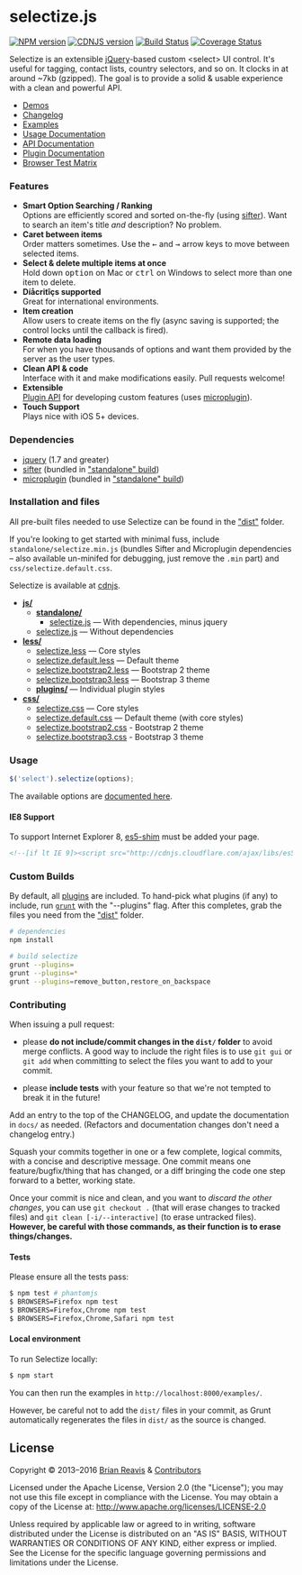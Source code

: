 # selectize.js

[![NPM version](http://img.shields.io/npm/v/selectize.svg?style=flat)](https://www.npmjs.org/package/selectize)
[![CDNJS version](http://img.shields.io/cdnjs/v/selectize.js.svg?style=flat)](https://cdnjs.com/libraries/selectize.js)
[![Build Status](http://img.shields.io/travis/selectize/selectize.js/master.svg?style=flat)](https://travis-ci.org/selectize/selectize.js)
[![Coverage Status](http://img.shields.io/coveralls/selectize/selectize.js/master.svg?style=flat)](https://coveralls.io/r/selectize/selectize.js)

Selectize is an extensible [jQuery](http://jquery.com/)-based custom &lt;select&gt; UI control. It's useful for tagging, contact lists, country selectors, and so on. It clocks in at around ~7kb (gzipped). The goal is to provide a solid & usable experience with a clean and powerful API.

- [Demos](http://selectize.github.io/selectize.js/)
- [Changelog](https://github.com/selectize/selectize.js/releases)
- [Examples](examples/)
- [Usage Documentation](docs/usage.md)
- [API Documentation](docs/api.md)
- [Plugin Documentation](docs/plugins.md)
- [Browser Test Matrix](https://saucelabs.com/u/selectize)

### Features

- **Smart Option Searching / Ranking**<br>Options are efficiently scored and sorted on-the-fly (using [sifter](https://github.com/brianreavis/sifter.js)). Want to search an item's title *and* description? No problem.
- **Caret between items**<br>Order matters sometimes. Use the <kbd>&larr;</kbd> and <kbd>&rarr;</kbd> arrow keys to move between selected items.</li>
- **Select &amp; delete multiple items at once**<br>Hold down <kbd>option</kbd> on Mac or <kbd>ctrl</kbd> on Windows to select more than one item to delete.
- **Díåcritîçs supported**<br>Great for international environments.
- **Item creation**<br>Allow users to create items on the fly (async saving is supported; the control locks until the callback is fired).
- **Remote data loading**<br>For when you have thousands of options and want them provided by the server as the user types.
- **Clean API &amp; code**<br>Interface with it and make modifications easily. Pull requests welcome!
- **Extensible**<br> [Plugin API](docs/plugins.md) for developing custom features (uses [microplugin](https://github.com/brianreavis/microplugin.js)).
- **Touch Support**<br> Plays nice with iOS 5+ devices.

### Dependencies

- [jquery](https://github.com/jquery/jquery) (1.7 and greater)
- [sifter](https://github.com/brianreavis/sifter.js) (bundled in ["standalone" build](dist/js/standalone))
- [microplugin](https://github.com/brianreavis/microplugin.js) (bundled in ["standalone" build](dist/js/standalone))

### Installation and files

All pre-built files needed to use Selectize can be found in the
["dist"](dist/) folder.

If you're looking to get started with minimal fuss, include
`standalone/selectize.min.js` (bundles Sifter and Microplugin
dependencies – also available un-minifed for debugging, just remove the
`.min` part) and `css/selectize.default.css`.

Selectize is available at [cdnjs](https://cdnjs.com/libraries/selectize.js).

- [**js/**](dist/js)
	- [**standalone/**](dist/js/standalone)
		- [selectize.js](dist/js/standalone/selectize.js) — With dependencies, minus jquery
	- [selectize.js](dist/js/selectize.js) — Without dependencies
- [**less/**](dist/less)
	- [selectize.less](dist/less/selectize.less) — Core styles
	- [selectize.default.less](dist/less/selectize.default.less) — Default theme
	- [selectize.bootstrap2.less](dist/less/selectize.bootstrap2.less) — Bootstrap 2 theme
	- [selectize.bootstrap3.less](dist/less/selectize.bootstrap3.less) — Bootstrap 3 theme
	- [**plugins/**](dist/less/plugins) — Individual plugin styles
- [**css/**](dist/css)
	- [selectize.css](dist/css/selectize.css) — Core styles
	- [selectize.default.css](dist/css/selectize.default.css) — Default theme (with core styles)
	- [selectize.bootstrap2.css](dist/css/selectize.bootstrap2.css) - Bootstrap 2 theme
	- [selectize.bootstrap3.css](dist/css/selectize.bootstrap3.css) - Bootstrap 3 theme

### Usage

```js
$('select').selectize(options);
```

The available options are [documented here](docs/usage.md).

#### IE8 Support

To support Internet Explorer 8, [es5-shim](https://github.com/kriskowal/es5-shim/) must be added your page.

```html
<!--[if lt IE 9]><script src="http://cdnjs.cloudflare.com/ajax/libs/es5-shim/2.0.8/es5-shim.min.js"></script><![endif]-->
```

### Custom Builds

By default, all [plugins](src/plugins) are included. To hand-pick what plugins (if any) to include, run [`grunt`](http://gruntjs.com/) with the "--plugins" flag. After this completes, grab the files you need from the ["dist"](dist) folder.

```sh
# dependencies
npm install

# build selectize
grunt --plugins=
grunt --plugins=*
grunt --plugins=remove_button,restore_on_backspace
```

### Contributing
When issuing a pull request:

* please **do not include/commit changes in the `dist/` folder** to avoid
  merge conflicts.  A good way to include the right files is to use
  `git gui` or `git add` when committing to select the files you want to
  add to your commit.

* please **include tests** with your feature so that we're not tempted to
  break it in the future!

Add an entry to the top of the CHANGELOG, and update the documentation
in `docs/` as needed. (Refactors and documentation changes don't need a
changelog entry.)

Squash your commits together in one or a few complete, logical commits,
with a concise and descriptive message. One commit means one
feature/bugfix/thing that has changed, or a diff bringing the code one
step forward to a better, working state.

Once your commit is nice and clean, and you want to *discard the other
changes*, you can use `git checkout .` (that will erase changes to
tracked files) and `git clean [-i/--interactive]` (to erase untracked
files).  **However, be careful with those commands, as their function
is to erase things/changes.**


#### Tests
Please ensure all the tests pass:

```sh
$ npm test # phantomjs
$ BROWSERS=Firefox npm test
$ BROWSERS=Firefox,Chrome npm test
$ BROWSERS=Firefox,Chrome,Safari npm test
```

#### Local environment
To run Selectize locally:

```sh
$ npm start
```

You can then run the examples in `http://localhost:8000/examples/`.

However, be careful not to add the `dist/` files in your commit, as
Grunt automatically regenerates the files in `dist/` as the source is
changed.

## License

Copyright &copy; 2013–2016 [Brian Reavis](http://twitter.com/brianreavis) & [Contributors](https://github.com/selectize/selectize.js/graphs/contributors)

Licensed under the Apache License, Version 2.0 (the "License"); you may not use this file except in compliance with the License. You may obtain a copy of the License at: http://www.apache.org/licenses/LICENSE-2.0

Unless required by applicable law or agreed to in writing, software distributed under the License is distributed on an "AS IS" BASIS, WITHOUT WARRANTIES OR CONDITIONS OF ANY KIND, either express or implied. See the License for the specific language governing permissions and limitations under the License.
